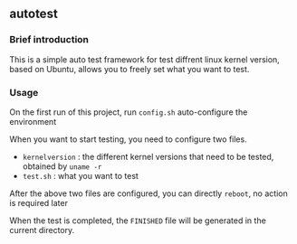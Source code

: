 ## autotest

### Brief introduction

This is a simple auto test framework for test diffrent linux kernel version,
based on Ubuntu, allows you to freely set what you want to test.

### Usage

On the first run of this project, run `config.sh` auto-configure the environment

When you want to start testing, you need to configure two files.

* `kernelversion` : the different kernel versions that need to be tested,
                  obtained by `uname -r`
* `test.sh`       : what you want to test

After the above two files are configured, you can directly `reboot`, no action
is required later

When the test is completed, the `FINISHED` file will be generated in the current
directory.
